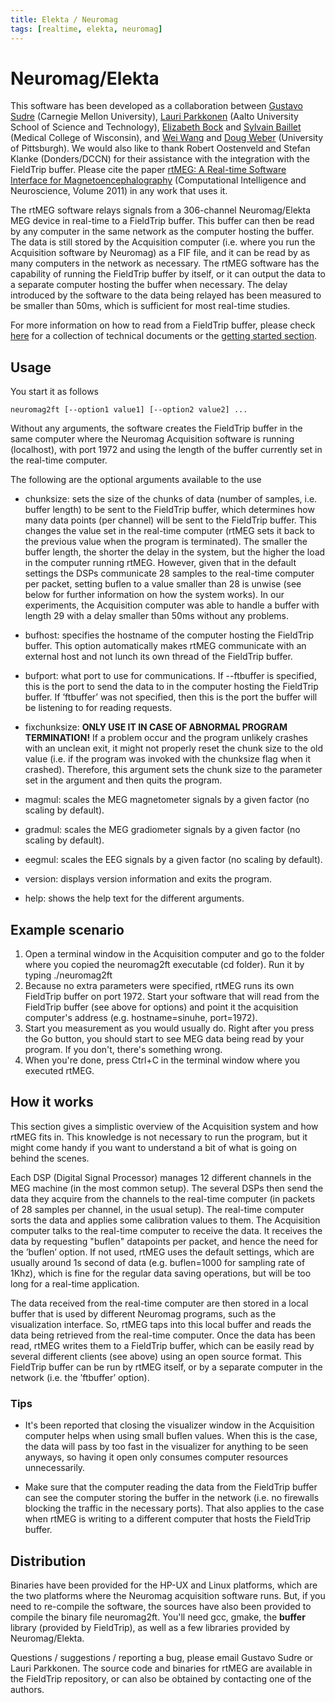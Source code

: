 ```yaml
---
title: Elekta / Neuromag
tags: [realtime, elekta, neuromag]
---
```


# Neuromag/Elekta

This software has been developed as a collaboration between [Gustavo Sudre](mailto:gsudre@andrew.cmu.edu) (Carnegie Mellon University), [Lauri Parkkonen](mailto:lauri@neuro.hut.fi) (Aalto University School of Science and Technology), [Elizabeth Bock](mailto:ebock@mcw.edu) and [Sylvain Baillet](mailto:sbaillet@mcw.edu) (Medical College of Wisconsin), and [Wei Wang](mailto:wangwei3@pitt.edu) and [Doug Weber](mailto:djw50@pitt.edu) (University of Pittsburgh). We would also like to thank Robert Oostenveld and Stefan Klanke (Donders/DCCN) for their assistance with the integration with the FieldTrip buffer. Please cite the paper [rtMEG: A Real-time Software Interface for Magnetoencephalography](http://www.hindawi.com/journals/cin/2011/327953/) (Computational Intelligence and Neuroscience,
Volume 2011) in any work that uses it.

The rtMEG software relays signals from a 306-channel Neuromag/Elekta MEG device in real-time to a FieldTrip buffer. This buffer can then be read by any computer in the same network as the computer hosting the buffer. The data is still stored by the Acquisition computer (i.e. where you run the Acquisition software by Neuromag) as a FIF file, and it can be read by as many computers in the network as necessary. The rtMEG software has the capability of running the FieldTrip buffer by itself, or it can output the data to a separate computer hosting the buffer when necessary. The delay introduced by the software to the data being relayed has been measured to be smaller than 50ms, which is sufficient for most real-time studies.

For more information on how to read from a FieldTrip buffer, please check [here](/development/realtime) for a collection of technical documents or the [getting started section](/getting_started/realtime).

## Usage

You start it as follows

    neuromag2ft [--option1 value1] [--option2 value2] ...

Without any arguments, the software creates the FieldTrip buffer in the same computer where the Neuromag Acquisition software is running (localhost), with port 1972 and using the length of the buffer currently set in the real-time computer.

The following are the optional arguments available to the use

- chunksize: sets the size of the chunks of data (number of samples, i.e. buffer length) to be sent to the FieldTrip buffer, which determines how many data points (per channel) will be sent to the FieldTrip buffer. This changes the value set in the real-time computer (rtMEG sets it back to the previous value when the program is terminated). The smaller the buffer length, the shorter the delay in the system, but the higher the load in the computer running rtMEG. However, given that in the default settings the DSPs communicate 28 samples to the real-time computer per packet, setting buflen to a value smaller than 28 is unwise (see below for further information on how the system works). In our experiments, the Acquisition computer was able to handle a buffer with length 29 with a delay smaller than 50ms without any problems.

- bufhost: specifies the hostname of the computer hosting the FieldTrip buffer. This option automatically makes rtMEG communicate with an external host and not lunch its own thread of the FieldTrip buffer.

- bufport: what port to use for communications. If --ftbuffer is specified, this is the port to send the data to in the computer hosting the FieldTrip buffer. If ’ftbuffer’ was not specified, then this is the port the buffer will be listening to for reading requests.

- fixchunksize: **ONLY USE IT IN CASE OF ABNORMAL PROGRAM TERMINATION!** If a problem occur and the program unlikely crashes with an unclean exit, it might not properly reset the chunk size to the old value (i.e. if the program was invoked with the chunksize flag when it crashed). Therefore, this argument sets the chunk size to the parameter set in the argument and then quits the program.

- magmul: scales the MEG magnetometer signals by a given factor (no scaling by default).

- gradmul: scales the MEG gradiometer signals by a given factor (no scaling by default).

- eegmul: scales the EEG signals by a given factor (no scaling by default).

- version: displays version information and exits the program.

- help: shows the help text for the different arguments.

## Example scenario

1.  Open a terminal window in the Acquisition computer and go to the folder where you copied the neuromag2ft executable (cd folder). Run it by typing ./neuromag2ft
2.  Because no extra parameters were specified, rtMEG runs its own FieldTrip buffer on port 1972. Start your software that will read from the FieldTrip buffer (see above for options) and point it the acquisition computer's address (e.g. hostname=sinuhe, port=1972).
3.  Start you measurement as you would usually do. Right after you press the Go button, you should start to see MEG data being read by your program. If you don't, there's something wrong.
4.  When you're done, press Ctrl+C in the terminal window where you executed rtMEG.

## How it works

This section gives a simplistic overview of the Acquisition system and how rtMEG fits in. This knowledge is not necessary to run the program, but it might come handy if you want to understand a bit of what is going on behind the scenes.

Each DSP (Digital Signal Processor) manages 12 different channels in the MEG machine (in the most common setup). The several DSPs then send the data they acquire from the channels to the real-time computer (in packets of 28 samples per channel, in the usual setup). The real-time computer sorts the data and applies some calibration values to them. The Acquisition computer talks to the real-time computer to receive the data. It receives the data by requesting "buflen" datapoints per packet, and hence the need for the ’buflen’ option. If not used, rtMEG uses the default settings, which are usually around 1s second of data (e.g. buflen=1000 for sampling rate of 1Khz), which is fine for the regular data saving operations, but will be too long for a real-time application.

The data received from the real-time computer are then stored in a local buffer that is used by different Neuromag programs, such as the visualization interface. So, rtMEG taps into this local buffer and reads the data being retrieved from the real-time computer. Once the data has been read, rtMEG writes them to a FieldTrip buffer, which can be easily read by several different clients (see above) using an open source format. This FieldTrip buffer can be run by rtMEG itself, or by a separate computer in the network (i.e. the ’ftbuffer’ option).

### Tips

- It's been reported that closing the visualizer window in the Acquisition computer helps when using small buflen values. When this is the case, the data will pass by too fast in the visualizer for anything to be seen anyways, so having it open only consumes computer resources unnecessarily.

- Make sure that the computer reading the data from the FieldTrip buffer can see the computer storing the buffer in the network (i.e. no firewalls blocking the traffic in the necessary ports). That also applies to the case when rtMEG is writing to a different computer that hosts the FieldTrip buffer.

## Distribution

Binaries have been provided for the HP-UX and Linux platforms, which are the two platforms where the Neuromag acquisition software runs. But, if you need to re-compile the software, the sources have also been provided to compile the binary file neuromag2ft. You'll need gcc, gmake, the **buffer** library (provided by FieldTrip), as well as a few libraries provided by Neuromag/Elekta.

Questions / suggestions / reporting a bug, please email Gustavo Sudre or Lauri Parkkonen. The source code and binaries for rtMEG are available in the FieldTrip repository, or can also be obtained by contacting one of the authors.
